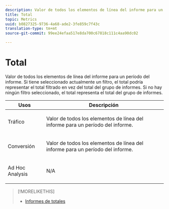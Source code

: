 ```yaml
---
description: Valor de todos los elementos de línea del informe para un período del informe. Si tiene seleccionado actualmente un filtro, el total podría representar el total filtrado en vez del total del grupo de informes. Si no hay ningún filtro seleccionado, el total representa el total del grupo de informes.
title: Total
topic: Metrics
uuid: b0827325-9736-4a68-ade2-3fe859c7f43c
translation-type: tm+mt
source-git-commit: 99ee24efaa517e8da700c67818c111c4aa90dc02

---
```



# Total

Valor de todos los elementos de línea del informe para un período del informe. Si tiene seleccionado actualmente un filtro, el total podría representar el total filtrado en vez del total del grupo de informes. Si no hay ningún filtro seleccionado, el total representa el total del grupo de informes.

<table id="table_0A2D5F3C927C42E583E8FD51240F2C86"> 
 <thead> 
  <tr> 
   <th colname="col1" class="entry"> Usos </th> 
   <th colname="col2" class="entry"> Descripción </th> 
  </tr> 
 </thead>
 <tbody> 
  <tr> 
   <td colname="col1"> <p>Tráfico </p> </td> 
   <td colname="col2"> <p>Valor de todos los elementos de línea del informe para un período del informe. </p> </td> 
  </tr> 
  <tr> 
   <td colname="col1"> <p>Conversión </p> </td> 
   <td colname="col2"> <p>Valor de todos los elementos de línea del informe para un período del informe. </p> </td> 
  </tr> 
  <tr> 
   <td colname="col1"> <p>Ad Hoc Analysis </p> </td> 
   <td colname="col2"> <p>N/A </p> </td> 
  </tr> 
 </tbody> 
</table>

>[!MORELIKETHIS]
>
>* [Informes de totales](/help/components/c-variables/dimensionslist/reports-totals.md)

